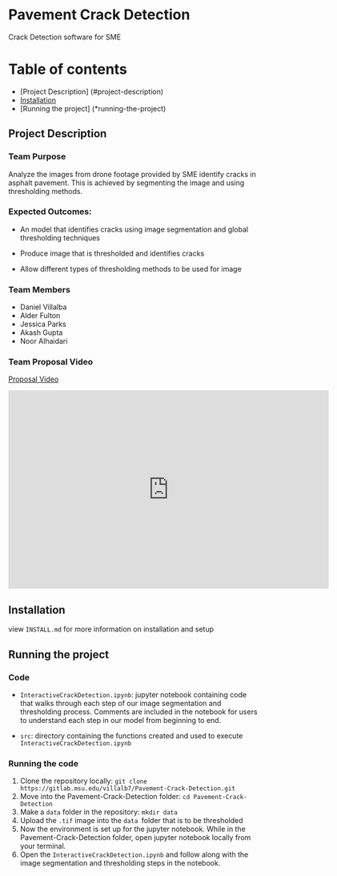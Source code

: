# Pavement Crack Detection

Crack Detection software for SME

# Table of contents
* [Project Description] (#project-description)
* [Installation](#installation)
* [Running the project] (*running-the-project)

## Project Description

### Team Purpose

Analyze the images from drone footage provided by SME identify cracks in asphalt pavement. This is achieved by segmenting the image and using thresholding methods.

### Expected Outcomes:

- An model that identifies cracks using image segmentation and global thresholding techniques

- Produce image that is thresholded and identifies cracks

- Allow different types of thresholding methods to be used for image

### Team Members

- Daniel Villalba
- Alder Fulton
- Jessica Parks
- Akash Gupta
- Noor Alhaidari

### Team Proposal Video

[Proposal Video](https://mediaspace.msu.edu/media/SME_Proposal_Video/1_zyp7lfsq)

<iframe id="kaltura_player" src="https://cdnapisec.kaltura.com/p/811482/sp/81148200/embedIframeJs/uiconf_id/27551951/partner_id/811482?iframeembed=true&playerId=kaltura_player&entry_id=1_zyp7lfsq&flashvars[streamerType]=auto&amp;flashvars[localizationCode]=en&amp;flashvars[leadWithHTML5]=true&amp;flashvars[sideBarContainer.plugin]=true&amp;flashvars[sideBarContainer.position]=left&amp;flashvars[sideBarContainer.clickToClose]=true&amp;flashvars[chapters.plugin]=true&amp;flashvars[chapters.layout]=vertical&amp;flashvars[chapters.thumbnailRotator]=false&amp;flashvars[streamSelector.plugin]=true&amp;flashvars[EmbedPlayer.SpinnerTarget]=videoHolder&amp;flashvars[dualScreen.plugin]=true&amp;flashvars[hotspots.plugin]=1&amp;flashvars[Kaltura.addCrossoriginToIframe]=true&amp;&wid=1_kdkj3z0c" width="640" height="396" allowfullscreen webkitallowfullscreen mozAllowFullScreen allow="autoplay *; fullscreen *; encrypted-media *" sandbox="allow-downloads allow-forms allow-same-origin allow-scripts allow-top-navigation allow-pointer-lock allow-popups allow-modals allow-orientation-lock allow-popups-to-escape-sandbox allow-presentation allow-top-navigation-by-user-activation" frameborder="0" title="SME_Proposal_Video"></iframe>


## Installation

view `INSTALL.md` for more information on installation and setup

## Running the project

### Code

* `InteractiveCrackDetection.ipynb`: jupyter notebook containing code that walks through each step of our image segmentation and thresholding process. Comments are included in the notebook for users to understand each step in our model from beginning to end. 

* `src`: directory containing the functions created and used to execute `InteractiveCrackDetection.ipynb`

### Running the code

1. Clone the repository locally: `git clone https://gitlab.msu.edu/villalb7/Pavement-Crack-Detection.git`
2. Move into the Pavement-Crack-Detection folder: `cd Pavement-Crack-Detection`
3. Make a `data` folder in the repository: `mkdir data `
4. Upload the `.tif` image into the `data `folder that is to be thresholded
5. Now the environment is set up for the jupyter notebook. While in the Pavement-Crack-Detection folder, open jupyter notebook locally from your terminal.
6. Open the `InteractiveCrackDetection.ipynb` and follow along with the image segmentation and thresholding steps in the notebook.